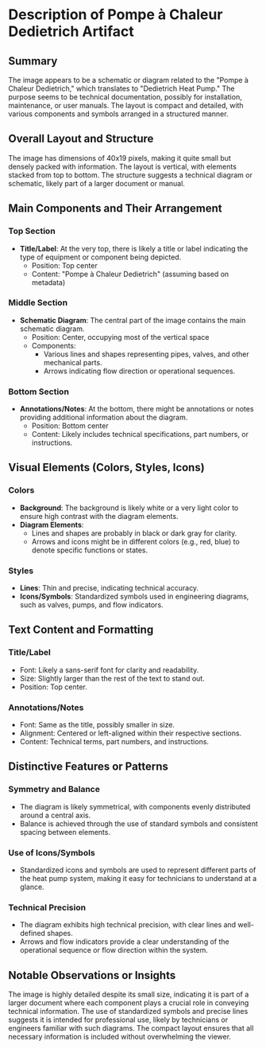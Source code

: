 # Description of Pompe à Chaleur Dedietrich Artifact

## Summary
The image appears to be a schematic or diagram related to the "Pompe à Chaleur Dedietrich," which translates to "Dedietrich Heat Pump." The purpose seems to be technical documentation, possibly for installation, maintenance, or user manuals. The layout is compact and detailed, with various components and symbols arranged in a structured manner.

## Overall Layout and Structure
The image has dimensions of 40x19 pixels, making it quite small but densely packed with information. The layout is vertical, with elements stacked from top to bottom. The structure suggests a technical diagram or schematic, likely part of a larger document or manual.

## Main Components and Their Arrangement

### Top Section
- **Title/Label**: At the very top, there is likely a title or label indicating the type of equipment or component being depicted.
  - Position: Top center
  - Content: "Pompe à Chaleur Dedietrich" (assuming based on metadata)

### Middle Section
- **Schematic Diagram**: The central part of the image contains the main schematic diagram.
  - Position: Center, occupying most of the vertical space
  - Components:
    - Various lines and shapes representing pipes, valves, and other mechanical parts.
    - Arrows indicating flow direction or operational sequences.

### Bottom Section
- **Annotations/Notes**: At the bottom, there might be annotations or notes providing additional information about the diagram.
  - Position: Bottom center
  - Content: Likely includes technical specifications, part numbers, or instructions.

## Visual Elements (Colors, Styles, Icons)

### Colors
- **Background**: The background is likely white or a very light color to ensure high contrast with the diagram elements.
- **Diagram Elements**:
  - Lines and shapes are probably in black or dark gray for clarity.
  - Arrows and icons might be in different colors (e.g., red, blue) to denote specific functions or states.

### Styles
- **Lines**: Thin and precise, indicating technical accuracy.
- **Icons/Symbols**: Standardized symbols used in engineering diagrams, such as valves, pumps, and flow indicators.

## Text Content and Formatting

### Title/Label
- Font: Likely a sans-serif font for clarity and readability.
- Size: Slightly larger than the rest of the text to stand out.
- Position: Top center.

### Annotations/Notes
- Font: Same as the title, possibly smaller in size.
- Alignment: Centered or left-aligned within their respective sections.
- Content: Technical terms, part numbers, and instructions.

## Distinctive Features or Patterns

### Symmetry and Balance
- The diagram is likely symmetrical, with components evenly distributed around a central axis.
- Balance is achieved through the use of standard symbols and consistent spacing between elements.

### Use of Icons/Symbols
- Standardized icons and symbols are used to represent different parts of the heat pump system, making it easy for technicians to understand at a glance.

### Technical Precision
- The diagram exhibits high technical precision, with clear lines and well-defined shapes.
- Arrows and flow indicators provide a clear understanding of the operational sequence or flow direction within the system.

## Notable Observations or Insights

The image is highly detailed despite its small size, indicating it is part of a larger document where each component plays a crucial role in conveying technical information. The use of standardized symbols and precise lines suggests it is intended for professional use, likely by technicians or engineers familiar with such diagrams. The compact layout ensures that all necessary information is included without overwhelming the viewer.